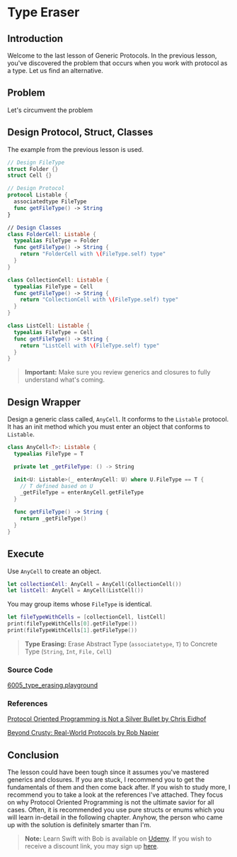 # Type Eraser

## Introduction
Welcome to the last lesson of Generic Protocols. In the previous lesson, you've discovered the problem that occurs when you work with protocol as a type. Let us find an alternative.

## Problem
Let's circumvent the problem

## Design Protocol, Struct, Classes
The example from the previous lesson is used.

```swift
// Design FileType
struct Folder {}
struct Cell {}

// Design Protocol
protocol Listable {
  associatedtype FileType
  func getFileType() -> String
}

// Design Classes
class FolderCell: Listable {
  typealias FileType = Folder
  func getFileType() -> String {
    return "FolderCell with \(FileType.self) type"
  }
}

class CollectionCell: Listable {
  typealias FileType = Cell
  func getFileType() -> String {
    return "CollectionCell with \(FileType.self) type"
  }
}

class ListCell: Listable {
  typealias FileType = Cell
  func getFileType() -> String {
    return "ListCell with \(FileType.self) type"
  }
}
```

> **Important:** Make sure you review generics and closures to fully understand what's coming.

## Design Wrapper
Design a generic class called, `AnyCell`.  It conforms to the `Listable` protocol. It has an init method which you must enter an object that conforms to `Listable`.


```swift
class AnyCell<T>: Listable {
  typealias FileType = T

  private let _getFileType: () -> String

  init<U: Listable>(_ enterAnyCell: U) where U.FileType == T {
    // T defined based on U
    _getFileType = enterAnyCell.getFileType
  }

  func getFileType() -> String {
    return _getFileType()
  }
}
```

## Execute
Use `AnyCell` to create an object.

```swift
let collectionCell: AnyCell = AnyCell(CollectionCell())
let listCell: AnyCell = AnyCell(ListCell())
```

You may group items whose `FileType` is identical.

```swift
let fileTypeWithCells = [collectionCell, listCell]
print(fileTypeWithCells[0].getFileType())
print(fileTypeWithCells[1].getFileType())
```


> **Type Erasing:** Erase Abstract Type (`associatetype`, `T`) to Concrete Type (`String`, `Int`, `File,` `Cell`)


### Source Code
[6005_type_erasing.playground](https://www.dropbox.com/sh/8ls4inssx7bx1fv/AACuRkfNNwXknVQiAtjLU6sta?dl=0)

### References
[Protocol Oriented Programming is Not a Silver Bullet by Chris Eidhof](http://chris.eidhof.nl/post/protocol-oriented-programming)

[Beyond Crusty: Real-World Protocols by Rob Napier](http://www.thedotpost.com/2016/01/rob-napier-beyond-crusty-real-world-protocols)

## Conclusion
The lesson could have been tough since it assumes you've mastered generics and closures. If you are stuck, I recommend you to get the fundamentals of them and then come back after. If you wish to study more, I recommend you to take a look at the references I've attached. They focus on why Protocol Oriented Programming is not the ultimate savior for all cases. Often, it is recommended you use pure structs or enums which you will learn in-detail in the following chapter. Anyhow, the person who came up with the solution is definitely smarter than I'm.

> **Note:** Learn Swift with Bob is available on [Udemy](https://udemy.com/learn-swift-with-bob/). If you wish to receive a discount link, you may sign up [here](https://goo.gl/RR4K27).
